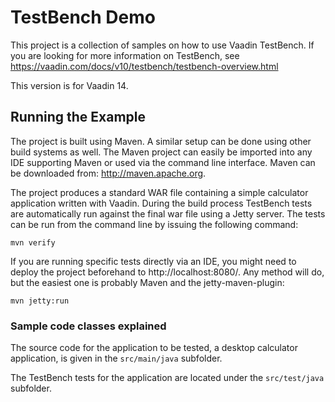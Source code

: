 # TestBench Demo

This project is a collection of samples on how to use Vaadin TestBench.
If you are looking for more information on TestBench, see https://vaadin.com/docs/v10/testbench/testbench-overview.html

This version is for Vaadin 14.

## Running the Example

The project is built using Maven. A similar setup can be done using other build systems as well.
The Maven project can easily be imported into any IDE supporting
Maven or used via the command line interface. Maven can be downloaded from:
http://maven.apache.org.

The project produces a standard WAR file containing a simple calculator application written with Vaadin.
During the build process TestBench tests are automatically run against the final
war file using a Jetty server. The tests can be run from the
command line by issuing the following command:

```
mvn verify
```

If you are running specific tests directly via an IDE, you might need to deploy the
project beforehand to http://localhost:8080/. Any method will do, but the easiest
one is probably Maven and the jetty-maven-plugin:

```
mvn jetty:run
```

### Sample code classes explained

The source code for the application to be tested, a desktop calculator
application, is given in the `src/main/java` subfolder.

The TestBench tests for the application are located under the
`src/test/java` subfolder.
